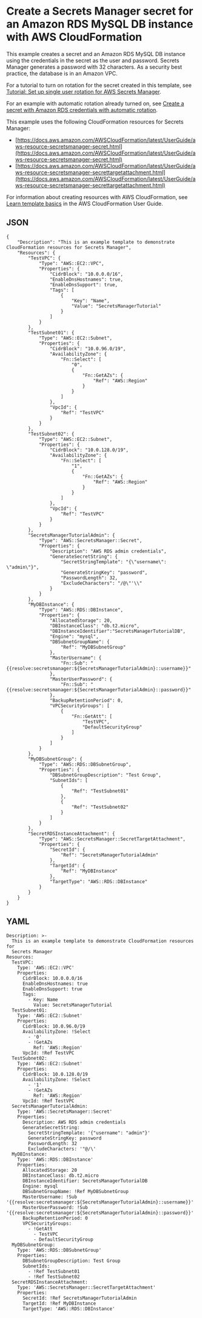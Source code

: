# Create a Secrets Manager secret for an Amazon RDS MySQL DB instance with AWS CloudFormation<a name="cfn-example_RDSsecret_no-rotation"></a>

This example creates a secret and an Amazon RDS MySQL DB instance using the credentials in the secret as the user and password\. Secrets Manager generates a password with 32 characters\. As a security best practice, the database is in an Amazon VPC\. 

For a tutorial to turn on rotation for the secret created in this template, see [Tutorial: Set up single user rotation for AWS Secrets Manager](tutorials_rotation-single.md)\.

For an example with automatic rotation already turned on, see [Create a secret with Amazon RDS credentials with automatic rotation](cfn-example_RDSsecret.md)\.

This example uses the following CloudFormation resources for Secrets Manager:
+ [https://docs.aws.amazon.com/AWSCloudFormation/latest/UserGuide/aws-resource-secretsmanager-secret.html](https://docs.aws.amazon.com/AWSCloudFormation/latest/UserGuide/aws-resource-secretsmanager-secret.html)
+ [https://docs.aws.amazon.com/AWSCloudFormation/latest/UserGuide/aws-resource-secretsmanager-secrettargetattachment.html](https://docs.aws.amazon.com/AWSCloudFormation/latest/UserGuide/aws-resource-secretsmanager-secrettargetattachment.html)

For information about creating resources with AWS CloudFormation, see [Learn template basics](https://docs.aws.amazon.com/AWSCloudFormation/latest/UserGuide/gettingstarted.templatebasics.html) in the AWS CloudFormation User Guide\.

## JSON<a name="integrating_cloudformation_examples-1_no-rotation.json"></a>

```
{
    "Description": "This is an example template to demonstrate CloudFormation resources for Secrets Manager",
    "Resources": {
        "TestVPC": {
            "Type": "AWS::EC2::VPC",
            "Properties": {
                "CidrBlock": "10.0.0.0/16",
                "EnableDnsHostnames": true,
                "EnableDnsSupport": true,
                "Tags": [
                    {
                        "Key": "Name",
                        "Value": "SecretsManagerTutorial"
                    }
                ]
            }
        },
        "TestSubnet01": {
            "Type": "AWS::EC2::Subnet",
            "Properties": {
                "CidrBlock": "10.0.96.0/19",
                "AvailabilityZone": {
                    "Fn::Select": [
                        "0",
                        {
                            "Fn::GetAZs": {
                                "Ref": "AWS::Region"
                            }
                        }
                    ]
                },
                "VpcId": {
                    "Ref": "TestVPC"
                }
            }
        },
        "TestSubnet02": {
            "Type": "AWS::EC2::Subnet",
            "Properties": {
                "CidrBlock": "10.0.128.0/19",
                "AvailabilityZone": {
                    "Fn::Select": [
                        "1",
                        {
                            "Fn::GetAZs": {
                                "Ref": "AWS::Region"
                            }
                        }
                    ]
                },
                "VpcId": {
                    "Ref": "TestVPC"
                }
            }
        },
        "SecretsManagerTutorialAdmin": {
            "Type": "AWS::SecretsManager::Secret",
            "Properties": {
                "Description": "AWS RDS admin credentials",
                "GenerateSecretString": {
                    "SecretStringTemplate": "{\"username\": \"admin\"}",
                    "GenerateStringKey": "password",
                    "PasswordLength": 32,
                    "ExcludeCharacters": "/@\"'\\"
                }
            }
        },
        "MyDBInstance": {
            "Type": "AWS::RDS::DBInstance",
            "Properties": {
                "AllocatedStorage": 20,
                "DBInstanceClass": "db.t2.micro",
                "DBInstanceIdentifier":"SecretsManagerTutorialDB",
                "Engine": "mysql",
                "DBSubnetGroupName": {
                    "Ref": "MyDBSubnetGroup"
                },
                "MasterUsername": {
                    "Fn::Sub": "{{resolve:secretsmanager:${SecretsManagerTutorialAdmin}::username}}"
                },
                "MasterUserPassword": {
                    "Fn::Sub": "{{resolve:secretsmanager:${SecretsManagerTutorialAdmin}::password}}"
                },
                "BackupRetentionPeriod": 0,
                "VPCSecurityGroups": [
                    {
                        "Fn::GetAtt": [
                            "TestVPC",
                            "DefaultSecurityGroup"
                        ]
                    }
                ]
            }
        },
        "MyDBSubnetGroup": {
            "Type": "AWS::RDS::DBSubnetGroup",
            "Properties": {
                "DBSubnetGroupDescription": "Test Group",
                "SubnetIds": [
                    {
                        "Ref": "TestSubnet01"
                    },
                    {
                        "Ref": "TestSubnet02"
                    }
                ]
            }
        },
        "SecretRDSInstanceAttachment": {
            "Type": "AWS::SecretsManager::SecretTargetAttachment",
            "Properties": {
                "SecretId": {
                    "Ref": "SecretsManagerTutorialAdmin"
                },
                "TargetId": {
                    "Ref": "MyDBInstance"
                },
                "TargetType": "AWS::RDS::DBInstance"
            }
        }
    }
}
```

## YAML<a name="integrating_cloudformation_examples-1_no-rotation.yaml"></a>

```
Description: >-
  This is an example template to demonstrate CloudFormation resources for
  Secrets Manager
Resources:
  TestVPC:
    Type: 'AWS::EC2::VPC'
    Properties:
      CidrBlock: 10.0.0.0/16
      EnableDnsHostnames: true
      EnableDnsSupport: true
      Tags:
        - Key: Name
          Value: SecretsManagerTutorial
  TestSubnet01:
    Type: 'AWS::EC2::Subnet'
    Properties:
      CidrBlock: 10.0.96.0/19
      AvailabilityZone: !Select 
        - '0'
        - !GetAZs 
          Ref: 'AWS::Region'
      VpcId: !Ref TestVPC
  TestSubnet02:
    Type: 'AWS::EC2::Subnet'
    Properties:
      CidrBlock: 10.0.128.0/19
      AvailabilityZone: !Select 
        - '1'
        - !GetAZs 
          Ref: 'AWS::Region'
      VpcId: !Ref TestVPC
  SecretsManagerTutorialAdmin:
    Type: 'AWS::SecretsManager::Secret'
    Properties:
      Description: AWS RDS admin credentials
      GenerateSecretString:
        SecretStringTemplate: '{"username": "admin"}'
        GenerateStringKey: password
        PasswordLength: 32
        ExcludeCharacters: '"@/\'
  MyDBInstance:
    Type: 'AWS::RDS::DBInstance'
    Properties:
      AllocatedStorage: 20
      DBInstanceClass: db.t2.micro
      DBInstanceIdentifier: SecretsManagerTutorialDB
      Engine: mysql
      DBSubnetGroupName: !Ref MyDBSubnetGroup
      MasterUsername: !Sub '{{resolve:secretsmanager:${SecretsManagerTutorialAdmin}::username}}'
      MasterUserPassword: !Sub '{{resolve:secretsmanager:${SecretsManagerTutorialAdmin}::password}}'
      BackupRetentionPeriod: 0
      VPCSecurityGroups:
        - !GetAtt 
          - TestVPC
          - DefaultSecurityGroup
  MyDBSubnetGroup:
    Type: 'AWS::RDS::DBSubnetGroup'
    Properties:
      DBSubnetGroupDescription: Test Group
      SubnetIds:
        - !Ref TestSubnet01
        - !Ref TestSubnet02
  SecretRDSInstanceAttachment:
    Type: 'AWS::SecretsManager::SecretTargetAttachment'
    Properties:
      SecretId: !Ref SecretsManagerTutorialAdmin
      TargetId: !Ref MyDBInstance
      TargetType: 'AWS::RDS::DBInstance'
```